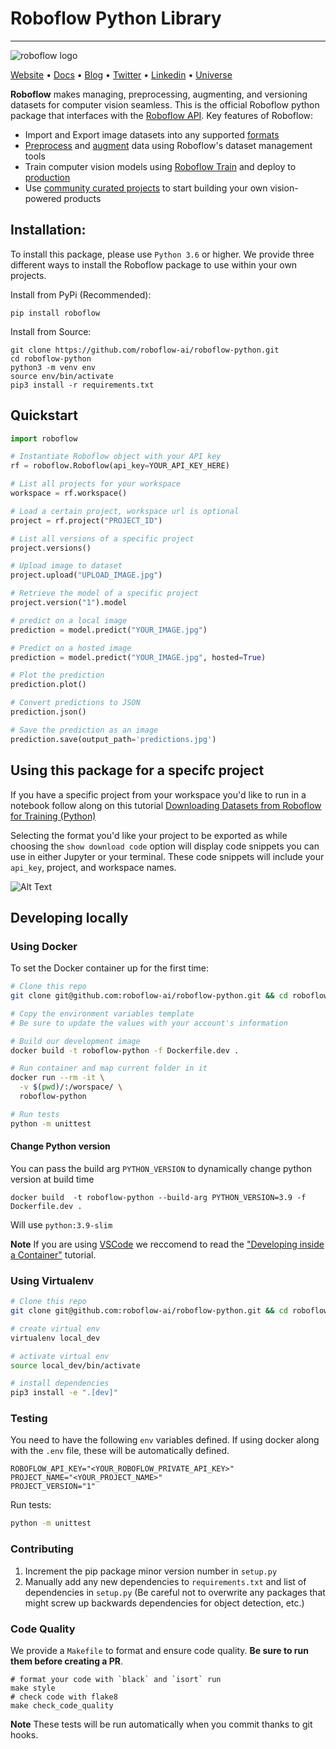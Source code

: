 # Roboflow Python Library

---
![roboflow logo](https://i.imgur.com/lXCoVt5.png)

[Website](https://docs.roboflow.com/python) • [Docs](https://docs.roboflow.com/python) • [Blog](https://blog.roboflow.com)
• [Twitter](https://twitter.com/roboflow) • [Linkedin](https://www.linkedin.com/company/roboflow-ai)
• [Universe](https://universe.roboflow.com)

**Roboflow** makes managing, preprocessing, augmenting, and versioning datasets for computer vision seamless. This is
the official Roboflow python package that interfaces with the [Roboflow API](https://docs.roboflow.com). Key features of
Roboflow:

- Import and Export image datasets into any supported [formats](https://roboflow.com/formats)
- [Preprocess](https://docs.roboflow.com/image-transformations/image-preprocessing)
  and [augment](https://docs.roboflow.com/image-transformations/image-augmentation) data using Roboflow's dataset
  management tools
- Train computer vision models using [Roboflow Train](https://docs.roboflow.com/train) and deploy
  to [production](https://docs.roboflow.com/inference)
- Use [community curated projects](https://universe.roboflow.com/) to start building your own vision-powered products

## Installation:

To install this package, please use `Python 3.6` or higher. We provide three different ways to install the Roboflow
package to use within your own projects.

Install from PyPi (Recommended):

```
pip install roboflow
```

Install from Source:

```
git clone https://github.com/roboflow-ai/roboflow-python.git
cd roboflow-python
python3 -m venv env
source env/bin/activate 
pip3 install -r requirements.txt
```

## Quickstart

```python
import roboflow

# Instantiate Roboflow object with your API key
rf = roboflow.Roboflow(api_key=YOUR_API_KEY_HERE)

# List all projects for your workspace
workspace = rf.workspace()

# Load a certain project, workspace url is optional
project = rf.project("PROJECT_ID")

# List all versions of a specific project
project.versions()

# Upload image to dataset
project.upload("UPLOAD_IMAGE.jpg")

# Retrieve the model of a specific project
project.version("1").model

# predict on a local image
prediction = model.predict("YOUR_IMAGE.jpg")

# Predict on a hosted image
prediction = model.predict("YOUR_IMAGE.jpg", hosted=True)

# Plot the prediction
prediction.plot()

# Convert predictions to JSON
prediction.json()

# Save the prediction as an image
prediction.save(output_path='predictions.jpg')
```

## Using this package for a specifc project

If you have a specific project from your workspace you'd like to run in a notebook follow along on this tutorial [Downloading Datasets from Roboflow for Training (Python)](https://www.youtube.com/watch?v=76E6esnez8E)

Selecting the format you'd like your project to be exported as while choosing the `show download code` option will display code snippets you can use in either Jupyter or your terminal. These code snippets will include your `api_key`, project, and workspace names.

![Alt Text](https://media.giphy.com/media/I5g06mUnVzdX7iT2Gf/giphy.gif)

## Developing locally

### Using Docker

To set the Docker container up for the first time:

```bash
# Clone this repo
git clone git@github.com:roboflow-ai/roboflow-python.git && cd roboflow-python

# Copy the environment variables template
# Be sure to update the values with your account's information

# Build our development image
docker build -t roboflow-python -f Dockerfile.dev .

# Run container and map current folder in it
docker run --rm -it \
  -v $(pwd)/:/worspace/ \
  roboflow-python 

# Run tests
python -m unittest
```

#### Change Python version

You can pass the build arg `PYTHON_VERSION` to dynamically change python version at build time

```
docker build  -t roboflow-python --build-arg PYTHON_VERSION=3.9 -f Dockerfile.dev .
```

Will use `python:3.9-slim`

**Note** If you are using [VSCode](https://code.visualstudio.com/) we reccomend to read the ["Developing inside a Container"](https://code.visualstudio.com/docs/remote/containers) tutorial.



### Using Virtualenv

```bash
# Clone this repo
git clone git@github.com:roboflow-ai/roboflow-python.git && cd roboflow-python

# create virtual env
virtualenv local_dev

# activate virtual env
source local_dev/bin/activate

# install dependencies
pip3 install -e ".[dev]"
```

### Testing

You need to have the following `env` variables defined. If using docker along with the `.env` file, these will be automatically defined.

```
ROBOFLOW_API_KEY="<YOUR_ROBOFLOW_PRIVATE_API_KEY>"
PROJECT_NAME="<YOUR_PROJECT_NAME>"
PROJECT_VERSION="1"
```

Run tests:

```bash
python -m unittest
```

### Contributing

1. Increment the pip package minor version number in `setup.py`
1. Manually add any new dependencies to `requirements.txt` and list of dependencies in `setup.py` (Be careful not to overwrite any packages that might screw up backwards dependencies for object detection, etc.)

### Code Quality

We provide a `Makefile` to format and ensure code quality. **Be sure to run them before creating a PR**.

```
# format your code with `black` and `isort` run
make style
# check code with flake8
make check_code_quality
```

**Note** These tests will be run automatically when you commit thanks to git hooks.
